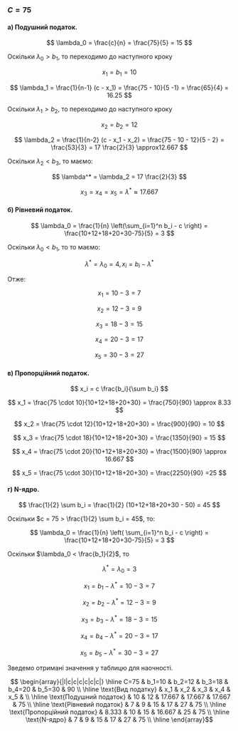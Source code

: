 ### $C=75$


#### а) Подушний податок.

$$ \lambda_0 = \frac{c}{n} = \frac{75}{5} = 15 $$

Оскільки $\lambda_0 > b_1$, то переходимо до наступного кроку

$$ x_1 = b_1 = 10 $$

$$ \lambda_1 = \frac{1}{n-1} (c - x_1) = \frac{75 - 10}{5 -1} = \frac{65}{4} = 16.25 $$

Оскільки $\lambda_1 > b_2$, то переходимо до наступного кроку

$$ x_2 = b_2 = 12 $$

$$ \lambda_2 = \frac{1}{n-2} (c - x_1 - x_2) = \frac{75 - 10 - 12}{5 - 2} = \frac{53}{3} = 17 \frac{2}{3} \approx12.667 $$

Оскільки $\lambda_2 < b_3$, то маємо:

$$ \lambda^* = \lambda_2 =  17 \frac{2}{3}  $$

$$ x_3 = x_4 = x_5 = \lambda^* \approx 17.667$$


#### б) Рівневий податок.

$$ \lambda_0 = \frac{1}{n} \left(\sum_{i=1}^n b_i - c \right) = \frac{10+12+18+20+30-75}{5} = 3 $$

Оскільки $\lambda_0 < b_1$, то то маємо:

$$ \lambda^* = \lambda_0 = 4, x_i = b_i - \lambda^* $$ 

Отже:

$$ x_1 = 10 - 3 = 7 $$ 

$$ x_2 = 12 - 3 = 9 $$ 

$$ x_3 = 18 - 3 = 15 $$ 

$$ x_4 = 20 - 3 = 17 $$ 

$$ x_5 = 30 - 3 = 27 $$ 

#### в) Пропорційний податок.

$$ x_i = c \frac{b_i}{\sum b_i} $$ 

$$ x_1 = \frac{75 \cdot 10}{10+12+18+20+30} = \frac{750}{90} \approx 8.33 $$ 

$$ x_2 = \frac{75 \cdot 12}{10+12+18+20+30} = \frac{900}{90} = 10 $$ 

$$ x_3 = \frac{75 \cdot 18}{10+12+18+20+30} = \frac{1350}{90} = 15 $$ 

$$ x_4 = \frac{75 \cdot 20}{10+12+18+20+30} = \frac{1500}{90} \approx 16.667 $$ 

$$ x_5 = \frac{75 \cdot 30}{10+12+18+20+30} = \frac{2250}{90} =25 $$ 

#### г) N-ядро.

$$ \frac{1}{2} \sum b_i = \frac{1}{2} (10+12+18+20+30 - 50) = 45 $$ 

Оскільки $c = 75 > \frac{1}{2} \sum b_i = 45$, то:

$$ \lambda_0 = \frac{1}{n} \left( \sum_{i=1}^n b_i - c \right) = \frac{10+12+18+20+30-75}{5} = 3 $$

Оскільки $\lambda_0 < \frac{b_1}{2}$, то

$$ \lambda^* = \lambda_0 =  3 $$

$$ x_1 = b_1 - \lambda^* = 10 -  3 = 7 $$

$$ x_2 = b_2 - \lambda^* = 12 -  3 = 9 $$

$$ x_3 = b_3 - \lambda^* = 18 -  3 = 15 $$

$$ x_4 = b_4 - \lambda^* = 20 -  3 = 17 $$

$$ x_5 = b_5 - \lambda^* = 30 -  3 = 27 $$

Зведемо отримані значення у таблицю для наочності.

$$ \begin{array}{|l|c|c|c|c|c|c|} \hline
    C=75                        & b_1=10 & b_2=12 & b_3=18 & b_4=20 & b_5=30 & 90 \\ \hline
    \text{Вид податку}          & x_1    & x_2    & x_3    & x_4    & x_5    &    \\ \hline
    \text{Подушний податок}     & 10     & 12     & 17.667 & 17.667 & 17.667 & 75 \\ \hline
    \text{Рівневий податок}     & 7      & 9      & 15     & 17     & 27     & 75 \\ \hline
    \text{Пропорційний податок} & 8.333  & 10     & 15     & 16.667 & 25     & 75 \\ \hline
    \text{N-ядро}               & 7      & 9      & 15     & 17     & 27     & 75 \\ \hline
\end{array}$$